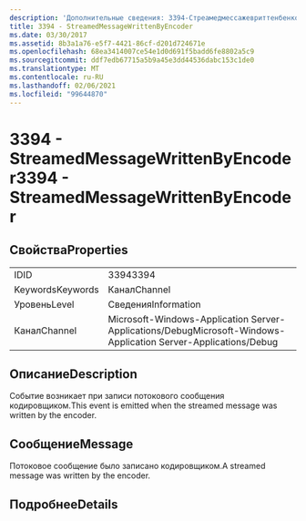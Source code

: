 ```yaml
---
description: 'Дополнительные сведения: 3394-Стреамедмессажевриттенбенкодер'
title: 3394 - StreamedMessageWrittenByEncoder
ms.date: 03/30/2017
ms.assetid: 8b3a1a76-e5f7-4421-86cf-d201d724671e
ms.openlocfilehash: 68ea3414007ce54e1d0d691f5badd6fe8802a5c9
ms.sourcegitcommit: ddf7edb67715a5b9a45e3dd44536dabc153c1de0
ms.translationtype: MT
ms.contentlocale: ru-RU
ms.lasthandoff: 02/06/2021
ms.locfileid: "99644870"
---
```

# <a name="3394---streamedmessagewrittenbyencoder"></a><span data-ttu-id="99b0a-103">3394 - StreamedMessageWrittenByEncoder</span><span class="sxs-lookup"><span data-stu-id="99b0a-103">3394 - StreamedMessageWrittenByEncoder</span></span>

## <a name="properties"></a><span data-ttu-id="99b0a-104">Свойства</span><span class="sxs-lookup"><span data-stu-id="99b0a-104">Properties</span></span>  
  
|||  
|-|-|  
|<span data-ttu-id="99b0a-105">ID</span><span class="sxs-lookup"><span data-stu-id="99b0a-105">ID</span></span>|<span data-ttu-id="99b0a-106">3394</span><span class="sxs-lookup"><span data-stu-id="99b0a-106">3394</span></span>|  
|<span data-ttu-id="99b0a-107">Keywords</span><span class="sxs-lookup"><span data-stu-id="99b0a-107">Keywords</span></span>|<span data-ttu-id="99b0a-108">Канал</span><span class="sxs-lookup"><span data-stu-id="99b0a-108">Channel</span></span>|  
|<span data-ttu-id="99b0a-109">Уровень</span><span class="sxs-lookup"><span data-stu-id="99b0a-109">Level</span></span>|<span data-ttu-id="99b0a-110">Сведения</span><span class="sxs-lookup"><span data-stu-id="99b0a-110">Information</span></span>|  
|<span data-ttu-id="99b0a-111">Канал</span><span class="sxs-lookup"><span data-stu-id="99b0a-111">Channel</span></span>|<span data-ttu-id="99b0a-112">Microsoft-Windows-Application Server-Applications/Debug</span><span class="sxs-lookup"><span data-stu-id="99b0a-112">Microsoft-Windows-Application Server-Applications/Debug</span></span>|  
  
## <a name="description"></a><span data-ttu-id="99b0a-113">Описание</span><span class="sxs-lookup"><span data-stu-id="99b0a-113">Description</span></span>  

 <span data-ttu-id="99b0a-114">Событие возникает при записи потокового сообщения кодировщиком.</span><span class="sxs-lookup"><span data-stu-id="99b0a-114">This event is emitted when the streamed message was written by the encoder.</span></span>  
  
## <a name="message"></a><span data-ttu-id="99b0a-115">Сообщение</span><span class="sxs-lookup"><span data-stu-id="99b0a-115">Message</span></span>  

 <span data-ttu-id="99b0a-116">Потоковое сообщение было записано кодировщиком.</span><span class="sxs-lookup"><span data-stu-id="99b0a-116">A streamed message was written by the encoder.</span></span>  
  
## <a name="details"></a><span data-ttu-id="99b0a-117">Подробнее</span><span class="sxs-lookup"><span data-stu-id="99b0a-117">Details</span></span>
